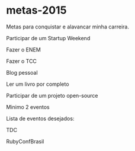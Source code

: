metas-2015
==========

Metas para conquistar e alavancar minha carreira.

Participar de um Startup Weekend

Fazer o ENEM

Fazer o TCC

Blog pessoal

Ler um livro por completo

Participar de um projeto open-source

Minimo 2 eventos

Lista de eventos desejados:

TDC

RubyConfBrasil
